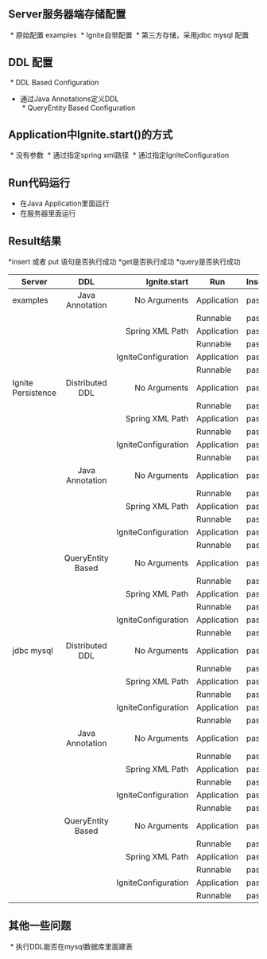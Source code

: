 ## Server服务器端存储配置
  * 原始配置 examples
  * Ignite自带配置
  * 第三方存储，采用jdbc mysql 配置

## DDL 配置

  *  DDL Based Configuration  
  *  通过Java Annotations定义DDL  
  *  QueryEntity Based Configuration  
  
## Application中Ignite.start()的方式  
  * 没有参数
  * 通过指定spring xml路径
  * 通过指定IgniteConfiguration
  
## Run代码运行  
  * 在Java Application里面运行 
  * 在服务器里面运行
  
## Result结果  
  *insert 或者 put 语句是否执行成功
  *get是否执行成功
  *query是否执行成功

| Server           | DDL             | Ignite.start      | Run       | Insert | Get| Query|
| ---------------- |:---------------:| -----------------:|-----------|--------|-----|------|
|  examples        |Java Annotation  | No Arguments      |Application|pass    |pass |pass  |
|                  |                 |                   |Runnable   |pass    |pass |pass  |
|                  |                 | Spring XML Path   |Application|pass    |pass |pass  |
|                  |                 |                   |Runnable   |pass    |pass |pass  |
|                  |                 |IgniteConfiguration|Application|pass    |pass |pass  |
|                  |                 |                   |Runnable   |pass    |pass |pass  |
|Ignite Persistence|Distributed DDL  | No Arguments      |Application|pass    |pass |pass  |
|                  |                 |                   |Runnable   |pass    |pass |pass  |
|                  |                 | Spring XML Path   |Application|pass    |pass |pass  |
|                  |                 |                   |Runnable   |pass    |pass |pass  |
|                  |                 |IgniteConfiguration|Application|pass    |pass |pass  |
|                  |                 |                   |Runnable   |pass    |pass |pass  |
|                  |Java Annotation  | No Arguments      |Application|pass    |pass |pass  |
|                  |                 |                   |Runnable   |pass    |pass |pass  |
|                  |                 | Spring XML Path   |Application|pass    |pass |pass  |
|                  |                 |                   |Runnable   |pass    |pass |pass  |
|                  |                 |IgniteConfiguration|Application|pass    |pass |pass  |
|                  |                 |                   |Runnable   |pass    |pass |pass  |
|                  |QueryEntity Based| No Arguments      |Application|pass    |pass |pass  |
|                  |                 |                   |Runnable   |pass    |pass |pass  |
|                  |                 | Spring XML Path   |Application|pass    |pass |pass  |
|                  |                 |                   |Runnable   |pass    |pass |pass  |
|                  |                 |IgniteConfiguration|Application|pass    |pass |pass  |
|                  |                 |                   |Runnable   |pass    |pass |pass  |
| jdbc mysql       |Distributed DDL  | No Arguments      |Application|pass    |pass |pass  |
|                  |                 |                   |Runnable   |pass    |pass |pass  |
|                  |                 | Spring XML Path   |Application|pass    |pass |pass  |
|                  |                 |                   |Runnable   |pass    |pass |pass  |
|                  |                 |IgniteConfiguration|Application|pass    |pass |pass  |
|                  |                 |                   |Runnable   |pass    |pass |pass  |
|                  |Java Annotation  | No Arguments      |Application|pass    |pass |pass  |
|                  |                 |                   |Runnable   |pass    |pass |pass  |
|                  |                 | Spring XML Path   |Application|pass    |pass |pass  |
|                  |                 |                   |Runnable   |pass    |pass |pass  |
|                  |                 |IgniteConfiguration|Application|pass    |pass |pass  |
|                  |                 |                   |Runnable   |pass    |pass |pass  |
|                  |QueryEntity Based| No Arguments      |Application|pass    |pass |pass  |
|                  |                 |                   |Runnable   |pass    |pass |pass  |
|                  |                 | Spring XML Path   |Application|pass    |pass |pass  |
|                  |                 |                   |Runnable   |pass    |pass |pass  |
|                  |                 |IgniteConfiguration|Application|pass    |pass |pass  |
|                  |                 |                   |Runnable   |pass    |pass |pass  |

## 其他一些问题
  * 执行DDL能否在mysql数据库里面建表  
  
